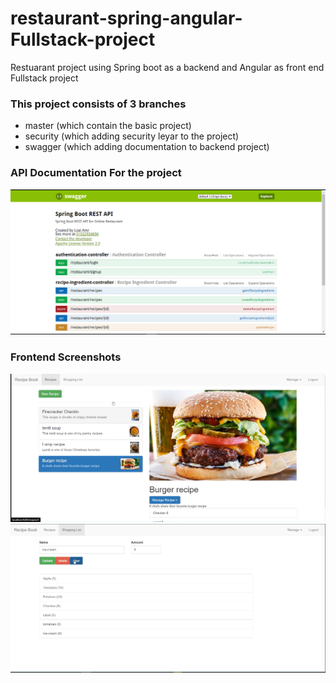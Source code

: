 # restaurant-spring-angular-Fullstack-project
Restuarant project using Spring boot as a backend and  Angular as front end Fullstack project


### This project consists of 3 branches
  * master (which contain the basic project)
  * security (which adding security leyar to the project)
  * swagger (which adding documentation to backend project)
  
  
### API Documentation For the project
  ![Api Documentation For the project](https://github.com/LoaiAmr/Restuarant-project-spring-angular-Fullstack-project/blob/master/images/swagger%20document%20for%20api.PNG)
  
  
### Frontend Screenshots
  ![Screenshots from Frontend of the project](https://github.com/LoaiAmr/Restuarant-project-spring-angular-Fullstack-project/blob/master/images/recipe%20angular.PNG)
  ![Screenshots from Frontend of the project](https://github.com/LoaiAmr/Restuarant-project-spring-angular-Fullstack-project/blob/master/images/shopping-list%20angular.PNG)
